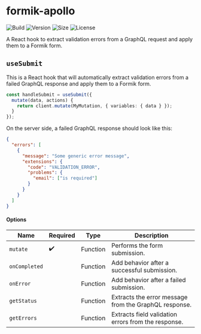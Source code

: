 # formik-apollo

![Build](https://img.shields.io/travis/promptworks/formik-apollo/master?style=flat-square)
![Version](https://img.shields.io/npm/v/formik-apollo?style=flat-square)
![Size](https://img.shields.io/bundlephobia/min/formik-apollo?style=flat-square)
![License](https://img.shields.io/npm/l/formik-apollo?style=flat-square)

A React hook to extract validation errors from a GraphQL request and apply them to a Formik form.

## `useSubmit`

This is a React hook that will automatically extract validation errors from a failed GraphQL response and apply them to a Formik form.

```typescript
const handleSubmit = useSubmit({
  mutate(data, actions) {
    return client.mutate(MyMutation, { variables: { data } });
  }
});
```

On the server side, a failed GraphQL response should look like this:

```json
{
  "errors": [
    {
      "message": "Some generic error message",
      "extensions": {
        "code": "VALIDATION_ERROR",
        "problems": {
          "email": ["is required"]
        }
      }
    }
  ]
}
```

#### Options

| Name          | Required | Type     | Description                                           |
| ------------- | -------- | -------- | ----------------------------------------------------- |
| `mutate`      | ✔️       | Function | Performs the form submission.                         |
| `onCompleted` |          | Function | Add behavior after a successful submission.           |
| `onError`     |          | Function | Add behavior after a failed submission.               |
| `getStatus`   |          | Function | Extracts the error message from the GraphQL response. |
| `getErrors`   |          | Function | Extracts field validation errors from the response.   |

